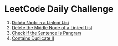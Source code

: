 # LeetCode Daily Challenge

1. [Delete Node in a Linked List](./delNode/)
2. [Delete the Middle Node of a Linked List](./delMidNode/)
3. [Check if the Sentence Is Pangram](./checkPangram/)
4. [Contains Duplicate II](./containsDuplicateII/)